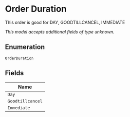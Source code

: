 
# Order Duration

This order is good for DAY, GOODTILLCANCEL, IMMEDIATE

*This model accepts additional fields of type unknown.*

## Enumeration

`OrderDuration`

## Fields

| Name |
|  --- |
| `Day` |
| `Goodtillcancel` |
| `Immediate` |


